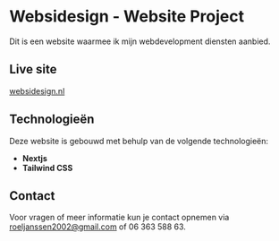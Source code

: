 # Websidesign - Website Project

Dit is een website waarmee ik mijn webdevelopment diensten aanbied.

## Live site

[websidesign.nl](https://www.websidesign.nl/)

## Technologieën

Deze website is gebouwd met behulp van de volgende technologieën:
- **Nextjs**
- **Tailwind CSS**

## Contact

Voor vragen of meer informatie kun je contact opnemen via roeljanssen2002@gmail.com of 06 363 588 63.
